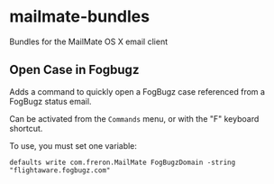 mailmate-bundles
================

Bundles for the MailMate OS X email client

## Open Case in Fogbugz

Adds a command to quickly open a FogBugz case referenced from a FogBugz status email.  

Can be activated from the `Commands` menu, or with the "F" keyboard shortcut.

To use, you must set one variable:

```
defaults write com.freron.MailMate FogBugzDomain -string "flightaware.fogbugz.com"
```

